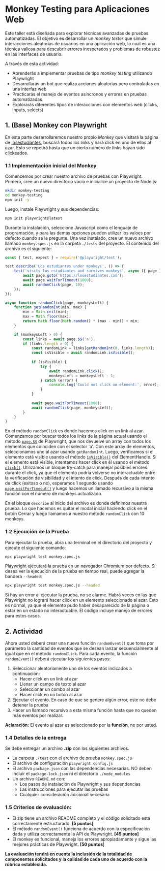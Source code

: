 # Monkey Testing para Aplicaciones Web

Este taller está diseñada para explorar técnicas avanzadas de pruebas automatizadas. El objetivo es desarrollar un *monkey tester* que simule interacciones aleatorias de usuarios en una aplicación web, lo cual es una técnica valiosa para descubrir errores inesperados y problemas de robustez en las interfaces de usuario.

A través de esta actividad:
- Aprenderás a implementar pruebas de tipo *monkey testing* utilizando Playwright
- Desarrollarás un bot que realiza acciones aleatorias pero controladas en una interfaz web
- Practicarás el manejo de eventos asíncronos y errores en pruebas automatizadas
- Explorarás diferentes tipos de interacciones con elementos web (clicks, inputs, selects)

## 1. (Base) Monkey con Playwright

En esta parte desarrollaremos nuestro propio *Monkey* que visitará la página de [losestudiantes](https://losestudiantes.co), buscará todos los links y hará click en uno de ellos al azar. Esto se repetirá hasta que un cierto número de links hayan sido clickeados.

### 1.1 Implementación inicial del Monkey

Comencemos por crear nuestro archivo de pruebas con Playwright. Primero, cree un nuevo directorio vacío e inicialice un proyecto de Node.js:

```bash
mkdir monkey-testing
cd monkey-testing
npm init -y
```

Luego, instale Playwright y sus dependencias:

```bash
npm init playwright@latest
```

Durante la instalación, seleccione Javascript como el lenguaje de programación, y para las demás opciones pueden utilizar los valoes por defecto cuando se le pregunte. Una vez instalado, cree un nuevo archivo llamado `monkey.spec.js` en la carpeta `./tests` del proyecto. El contenido del archivo es el siguiente:

```javascript
const { test, expect } = require('@playwright/test');

test.describe('Los estudiantes under monkeys', () => {
    test('visits los estudiantes and survives monkeys', async ({ page }) => {
        await page.goto('https://losestudiantes.com');
        await page.waitForTimeout(1000);
        await randomClick(page, 10);
    });
});

async function randomClick(page, monkeysLeft) {
    function getRandomInt(min, max) {
        min = Math.ceil(min);
        max = Math.floor(max);
        return Math.floor(Math.random() * (max - min)) + min;
    }

    if (monkeysLeft > 0) {
        const links = await page.$$('a');
        if (links.length > 0) {
            const randomLink = links[getRandomInt(0, links.length)];
            const isVisible = await randomLink.isVisible();
            
            if (isVisible) {
                try {
                    await randomLink.click();
                    monkeysLeft = monkeysLeft - 1;
                } catch (error) {
                    console.log('Could not click on element:', error);
                }
            }
            
            await page.waitForTimeout(1000);
            await randomClick(page, monkeysLeft);
        }
    }
}
```

En el método ``randomClick`` es donde hacemos click en un link al azar. Comenzamos por buscar todos los links de la página actual usando el método [`page.$$`](https://playwright.dev/docs/api/class-page#page-locator) de Playwright, que nos devuelve un array con todos los elementos que coinciden con el selector 'a'. Con este array de elementos, seleccionamos uno al azar usando `getRandomInt`. Luego, verificamos si el elemento está visible usando el método [`isVisible()`](https://playwright.dev/docs/api/class-locator#locator-is-visible) del ElementHandle. Si el elemento está visible, intentamos hacer click en él usando el método [`click()`](https://playwright.dev/docs/api/class-locator#locator-click). Utilizamos un bloque try-catch para manejar posibles errores durante el click, ya que el elemento podría volverse no interactuable entre la verificación de visibilidad y el intento de click. Después de cada intento de click (exitoso o no), esperamos 1 segundo usando [`page.waitForTimeout()`](https://playwright.dev/docs/api/class-page#page-wait-for-timeout) y luego hacemos un llamado recursivo a la misma función con el número de monkeys actualizado.

En el bloque ``describe`` al inicio del archivo es donde definimos nuestra prueba. Lo que hacemos es quitar el modal inicial haciendo click en el botón Cerrar y luego llamamos a nuestro método ``randomClick`` con 10 monkeys.

### 1.2 Ejecución de la Prueba

Para ejecutar la prueba, abra una terminal en el directorio del proyecto y ejecute el siguiente comando:

```bash
npx playwright test monkey.spec.js
```

Playwright ejecutará la prueba en un navegador Chromium por defecto. Si desea ver la ejecución de la prueba en tiempo real, puede agregar la bandera `--headed`:

```bash
npx playwright test monkey.spec.js --headed
```

Si hay un error al ejecutar la prueba, no se alarme. Habrá veces en las que Playwright no logrará hacer click en un elemento seleccionado al azar. Esto es normal, ya que el elemento pudo haber desaparecido de la página o estar en un estado no interactuable. El código incluye manejo de errores para estos casos.

## 2. Actividad

Ahora usted deberá crear una nueva función `randomEvent()` que toma por parámetro la cantidad de eventos que se desean lanzar secuencialmente al igual que en el método `randomClick`. Para cada evento, la función `randomEvent()` deberá ejecutar los siguientes pasos:

1. Seleccionar aleatoriamente uno de los eventos indicados a continuación:
    * Hacer click en un link al azar
    * Llenar un campo de texto al azar
    * Seleccionar un combo al azar
    * Hacer click en un botón al azar
2. Ejecutar el evento. En caso de que se genere algún error, este no debe detener la prueba
3. Hacer un llamado recursivo a esta misma función hasta que no queden más eventos por realizar.

**Aclaración:** El evento al azar es seleccionado por la **función**, no por usted.

### 1.4 Detalles de la entrega

Se debe entregar un archivo **.zip** con los siguientes archivos.

- La carpeta `./test` con el archivo de prueba `monkey.spec.js`
- El archivo de configuración `playwright.config.js`
- El archivo `package.json` con las dependencias necesarias. NO deben incluir el `package-lock.json` ni el directorio `./node_modules`
- Un archivo `README.md` con:
  - Los pasos de instalación de Playwright y sus dependencias
  - Las instrucciones para ejecutar las pruebas
  - Cualquier consideración adicional necesaria

### 1.5 Criterios de evaluación:

- El zip tiene un archivo README completo y el código solicitado está correctamente estructurado. **[5 puntos]**
- El método `randomEvent()` funciona de acuerdo con la especificación dada y utiliza correctamente la API de Playwright. **[45 puntos]**
- El monkey es funcional, maneja los errores apropiadamente y sigue las mejores prácticas de Playwright. **[50 puntos]**

**La evaluación tendrá en cuenta la inclusión de la totalidad de componentes solicitados y la calidad de cada uno de acuerdo con la rúbrica establecida.**
